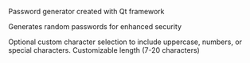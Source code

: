Password generator created with Qt framework

Generates random passwords for enhanced security

Optional custom character selection to include uppercase, numbers, or special characters.
Customizable length (7-20 characters)


